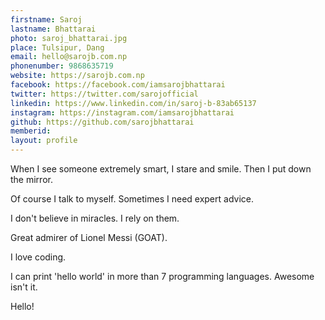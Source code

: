 ```yaml
---
firstname: Saroj 
lastname: Bhattarai 
photo: saroj_bhattarai.jpg 
place: Tulsipur, Dang 
email: hello@sarojb.com.np	 
phonenumber: 9868635719 
website: https://sarojb.com.np
facebook: https://facebook.com/iamsarojbhattarai 
twitter: https://twitter.com/sarojofficial
linkedin: https://www.linkedin.com/in/saroj-b-83ab65137
instagram: https://instagram.com/iamsarojbhattarai 
github: https://github.com/sarojbhattarai 
memberid:
layout: profile
---
```


When I see someone extremely smart, I stare and smile. Then I put down the mirror.

Of course I talk to myself. Sometimes I need expert advice. 

I don't believe in miracles. I rely on them.

Great admirer of Lionel Messi (GOAT). 

I love coding.

I can print 'hello world' in more than 7 programming languages. Awesome isn't it.

Hello!
